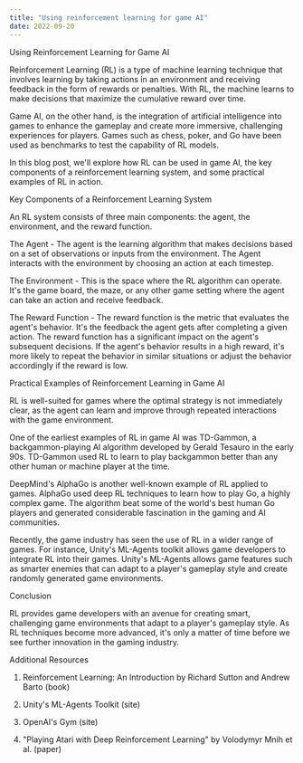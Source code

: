 ```yaml
---
title: "Using reinforcement learning for game AI"
date: 2022-09-20
---
```





Using Reinforcement Learning for Game AI

Reinforcement Learning (RL) is a type of machine learning technique that involves learning by taking actions in an environment and receiving feedback in the form of rewards or penalties. With RL, the machine learns to make decisions that maximize the cumulative reward over time.

Game AI, on the other hand, is the integration of artificial intelligence into games to enhance the gameplay and create more immersive, challenging experiences for players. Games such as chess, poker, and Go have been used as benchmarks to test the capability of RL models.

In this blog post, we'll explore how RL can be used in game AI, the key components of a reinforcement learning system, and some practical examples of RL in action.

Key Components of a Reinforcement Learning System

An RL system consists of three main components: the agent, the environment, and the reward function.

The Agent - The agent is the learning algorithm that makes decisions based on a set of observations or inputs from the environment. The Agent interacts with the environment by choosing an action at each timestep.

The Environment - This is the space where the RL algorithm can operate. It's the game board, the maze, or any other game setting where the agent can take an action and receive feedback. 

The Reward Function - The reward function is the metric that evaluates the agent's behavior. It's the feedback the agent gets after completing a given action. The reward function has a significant impact on the agent's subsequent decisions. If the agent's behavior results in a high reward, it's more likely to repeat the behavior in similar situations or adjust the behavior accordingly if the reward is low.

Practical Examples of Reinforcement Learning in Game AI

RL is well-suited for games where the optimal strategy is not immediately clear, as the agent can learn and improve through repeated interactions with the game environment.

One of the earliest examples of RL in game AI was TD-Gammon, a backgammon-playing AI algorithm developed by Gerald Tesauro in the early 90s. TD-Gammon used RL to learn to play backgammon better than any other human or machine player at the time.

DeepMind's AlphaGo is another well-known example of RL applied to games. AlphaGo used deep RL techniques to learn how to play Go, a highly complex game. The algorithm beat some of the world's best human Go players and generated considerable fascination in the gaming and AI communities.

Recently, the game industry has seen the use of RL in a wider range of games. For instance, Unity's ML-Agents toolkit allows game developers to integrate RL into their games. Unity's ML-Agents allows game features such as smarter enemies that can adapt to a player's gameplay style and create randomly generated game environments.

Conclusion

 RL provides game developers with an avenue for creating smart, challenging game environments that adapt to a player's gameplay style. As RL techniques become more advanced, it's only a matter of time before we see further innovation in the gaming industry. 

Additional Resources

1. Reinforcement Learning: An Introduction by Richard Sutton and Andrew Barto (book) 

2. Unity's ML-Agents Toolkit (site) 

3. OpenAI's Gym (site) 

4. "Playing Atari with Deep Reinforcement Learning" by Volodymyr Mnih et al. (paper)